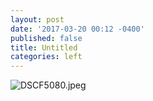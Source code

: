 ```yaml
---
layout: post
date: '2017-03-20 00:12 -0400'
published: false
title: Untitled
categories: left
---
```

![DSCF5080.jpeg]({{site.baseurl}}/assets/img/DSCF5080.jpeg)
